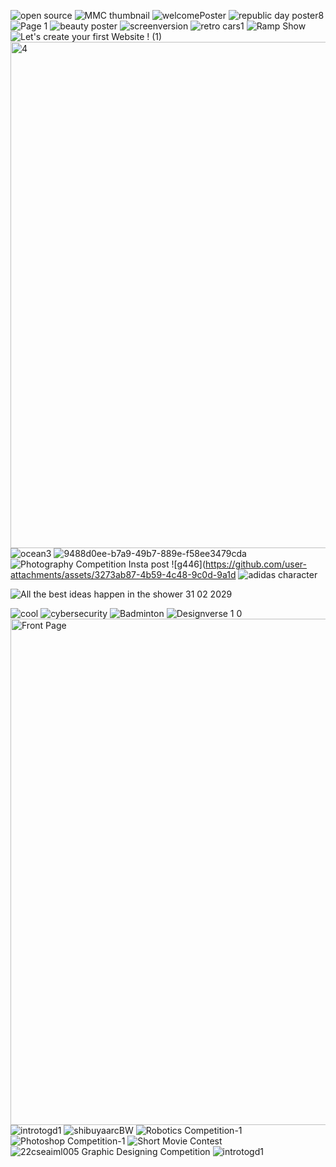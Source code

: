 ![open source](https://github.com/user-attachments/assets/2eac7fa8-4c16-45e8-849c-108794a73aaa)
![MMC thumbnail](https://github.com/user-attachments/assets/94425035-1884-4046-84c5-66b5f60c7735)
![welcomePoster](https://github.com/user-attachments/assets/7b59dce7-d555-4a4d-81f9-2a68e1fe2c4e)
![republic day poster8](https://github.com/user-attachments/assets/03286b1f-017c-4844-acff-a8e351979a91)
![Page 1](https://github.com/user-attachments/assets/763f4cba-46ab-4231-be03-c827cefe0d94)
![beauty poster](https://github.com/user-attachments/assets/149d98b6-ffec-45e1-99ea-e1b8f6860c98)
![screenversion](https://github.com/user-attachments/assets/b7a504e6-dd35-4212-9fae-282c32f87ee7)
![retro cars1](https://github.com/user-attachments/assets/270728e2-d31e-45eb-8d96-da0ac3350fb3)
![Ramp Show](https://github.com/user-attachments/assets/f9b252d8-eba9-4c81-8a3d-2e979cf9d1c3)
![Let's create your first Website ! (1)](https://github.com/user-attachments/assets/4ea3fbbf-cb1e-4fdf-a645-00275a832ea3)
<img width="810" alt="4" src="https://github.com/user-attachments/assets/b635364c-2cc0-49f1-961e-16d344eebd2d">
![ocean3](https://github.com/user-attachments/assets/a5dbfbe7-f17f-4a07-b801-0038f2fb1053)
![9488d0ee-b7a9-49b7-889e-f58ee3479cda](https://github.com/user-attachments/assets/57e23d80-4755-4a82-9407-5220bfd69a61)
![Photography Competition Insta post](https://github.com/user-attachments/assets/bf7a40d9-cce4-4c38-88c9-2d05752d6127)
![g446](https://github.com/user-attachments/assets/3273ab87-4b59-4c48-9c0d-9a1d
![adidas character](https://github.com/user-attachments/assets/5519dbc1-4924-47e0-9a04-be3abf050b01)
<!-- 361c5c3c) -->
![All the best ideas happen in the shower 31 02 2029](https://github.com/user-attachments/assets/0143318a-eac8-42e5-9eee-81cd645af1ed)

![cool](https://github.com/user-attachments/assets/b507f9d2-1137-48e4-bf65-7e35da642a5a)
![cybersecurity](https://github.com/user-attachments/assets/93aae3bb-a88d-4748-9b95-5c4185b0e026)
![Badminton](https://github.com/user-attachments/assets/07f632fc-743c-4d0a-951a-97a2df1c4454)
![Designverse 1 0](https://github.com/user-attachments/assets/3950970b-4644-4d95-8807-64fcd7f89351)
<img width="810" alt="Front Page" src="https://github.com/user-attachments/assets/72202704-b65f-4fdd-abfe-01406bd55c6b">
![introtogd1](https://github.com/user-attachments/assets/500526d3-1935-49c5-8224-865719c81270)
![shibuyaarcBW](https://github.com/user-attachments/assets/00609b2f-cc4b-4dbd-b187-a10c3cab4703)
![Robotics Competition-1](https://github.com/user-attachments/assets/d329d387-ed22-4073-8dee-1af53e0c6bb6)
![Photoshop Competition-1](https://github.com/user-attachments/assets/ba98a606-cb2b-47a0-86a7-1473c4773fe9)
![Short Movie Contest](https://github.com/user-attachments/assets/54d6d93a-3460-45f5-acfa-c8daa3d366a8)
![22cseaiml005 Graphic Designing Competition](https://github.com/user-attachments/assets/65efb6b2-49ca-4c72-bff2-5c34d09bdc9a)
![introtogd1](https://github.com/user-attachments/assets/7f24456a-d59e-4af2-9f59-cc0c70c1bd61)
